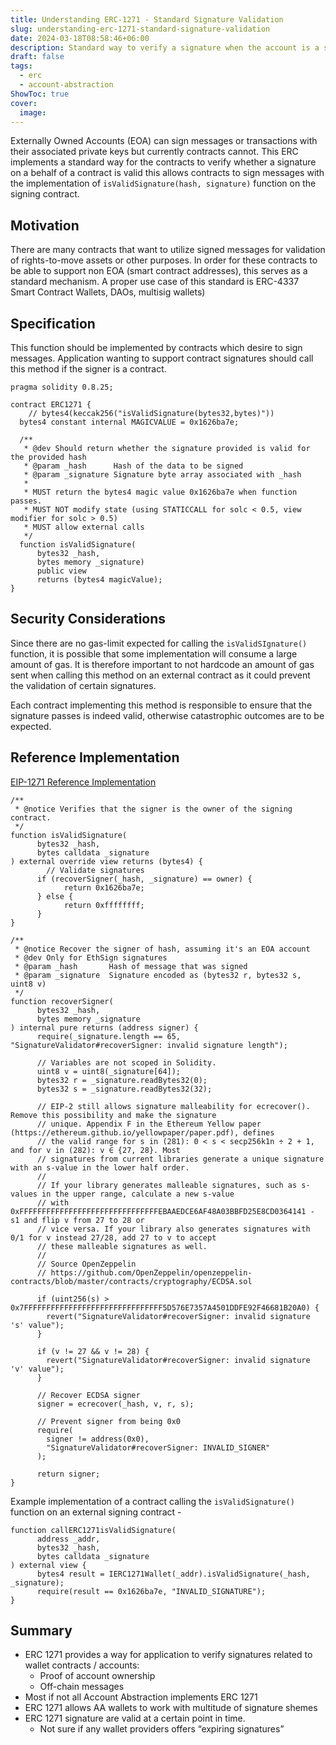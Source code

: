 ```yaml
---
title: Understanding ERC-1271 - Standard Signature Validation
slug: understanding-erc-1271-standard-signature-validation
date: 2024-03-18T08:58:46+06:00
description: Standard way to verify a signature when the account is a smart contract
draft: false
tags:
  - erc
  - account-abstraction
ShowToc: true
cover:
  image:
---
```


Externally Owned Accounts (EOA) can sign messages or transactions with their associated private keys but currently contracts cannot. This ERC implements a standard way for the contracts to verify whether a signature on a behalf of a contract is valid this allows contracts to sign messages with the implementation of `isValidSignature(hash, signature)` function on the signing contract.

## Motivation

There are many contracts that want to utilize signed messages for validation of rights-to-move assets or other purposes. In order for these contracts to be able to support non EOA (smart contract addresses), this serves as a standard mechanism. A proper use case of this standard is ERC-4337 Smart Contract Wallets, DAOs, multisig wallets)

## Specification

This function should be implemented by contracts which desire to sign messages. Application wanting to support contract signatures should call this method if the signer is a contract.

```solidity
pragma solidity 0.8.25;

contract ERC1271 {
	// bytes4(keccak256("isValidSignature(bytes32,bytes)"))
  bytes4 constant internal MAGICVALUE = 0x1626ba7e;

  /**
   * @dev Should return whether the signature provided is valid for the provided hash
   * @param _hash      Hash of the data to be signed
   * @param _signature Signature byte array associated with _hash
   *
   * MUST return the bytes4 magic value 0x1626ba7e when function passes.
   * MUST NOT modify state (using STATICCALL for solc < 0.5, view modifier for solc > 0.5)
   * MUST allow external calls
   */
  function isValidSignature(
	  bytes32 _hash,
	  bytes memory _signature)
	  public view
	  returns (bytes4 magicValue);
}
```

## Security Considerations

Since there are no gas-limit expected for calling the `isValidSIgnature()` function, it is possible that some implementation will consume a large amount of gas. It is therefore important to not hardcode an amount of gas sent when calling this method on an external contract as it could prevent the validation of certain signatures.

Each contract implementing this method is responsible to ensure that the signature passes is indeed valid, otherwise catastrophic outcomes are to be expected.

## Reference Implementation

[EIP-1271 Reference Implementation](https://eips.ethereum.org/EIPS/eip-1271#reference-implementation)

```solidity
/**
 * @notice Verifies that the signer is the owner of the signing contract.
 */
function isValidSignature(
	  bytes32 _hash,
	  bytes calldata _signature
) external override view returns (bytes4) {
		// Validate signatures
	  if (recoverSigner(_hash, _signature) == owner) {
		    return 0x1626ba7e;
	  } else {
		    return 0xffffffff;
	  }
}

/**
 * @notice Recover the signer of hash, assuming it's an EOA account
 * @dev Only for EthSign signatures
 * @param _hash       Hash of message that was signed
 * @param _signature  Signature encoded as (bytes32 r, bytes32 s, uint8 v)
 */
function recoverSigner(
	  bytes32 _hash,
	  bytes memory _signature
) internal pure returns (address signer) {
	  require(_signature.length == 65, "SignatureValidator#recoverSigner: invalid signature length");

	  // Variables are not scoped in Solidity.
	  uint8 v = uint8(_signature[64]);
	  bytes32 r = _signature.readBytes32(0);
	  bytes32 s = _signature.readBytes32(32);

	  // EIP-2 still allows signature malleability for ecrecover(). Remove this possibility and make the signature
	  // unique. Appendix F in the Ethereum Yellow paper (https://ethereum.github.io/yellowpaper/paper.pdf), defines
	  // the valid range for s in (281): 0 < s < secp256k1n ÷ 2 + 1, and for v in (282): v ∈ {27, 28}. Most
	  // signatures from current libraries generate a unique signature with an s-value in the lower half order.
	  //
	  // If your library generates malleable signatures, such as s-values in the upper range, calculate a new s-value
	  // with 0xFFFFFFFFFFFFFFFFFFFFFFFFFFFFFFFEBAAEDCE6AF48A03BBFD25E8CD0364141 - s1 and flip v from 27 to 28 or
	  // vice versa. If your library also generates signatures with 0/1 for v instead 27/28, add 27 to v to accept
	  // these malleable signatures as well.
	  //
	  // Source OpenZeppelin
	  // https://github.com/OpenZeppelin/openzeppelin-contracts/blob/master/contracts/cryptography/ECDSA.sol

	  if (uint256(s) > 0x7FFFFFFFFFFFFFFFFFFFFFFFFFFFFFFF5D576E7357A4501DDFE92F46681B20A0) {
	    revert("SignatureValidator#recoverSigner: invalid signature 's' value");
	  }

	  if (v != 27 && v != 28) {
	    revert("SignatureValidator#recoverSigner: invalid signature 'v' value");
	  }

	  // Recover ECDSA signer
	  signer = ecrecover(_hash, v, r, s);

	  // Prevent signer from being 0x0
	  require(
	    signer != address(0x0),
	    "SignatureValidator#recoverSigner: INVALID_SIGNER"
	  );

	  return signer;
}
```

Example implementation of a contract calling the `isValidSignature()` function on an external signing contract -

```solidity
function callERC1271isValidSignature(
	  address _addr,
	  bytes32 _hash,
	  bytes calldata _signature
) external view {
	  bytes4 result = IERC1271Wallet(_addr).isValidSignature(_hash, _signature);
	  require(result == 0x1626ba7e, "INVALID_SIGNATURE");
}
```

## Summary

- ERC 1271 provides a way for application to verify signatures related to wallet contracts / accounts:
  - Proof of account ownership
  - Off-chain messages
- Most if not all Account Abstraction implements ERC 1271
- ERC 1271 allows AA wallets to work with multitude of signature shemes
- ERC 1271 signature are valid at a certain point in time.
  - Not sure if any wallet providers offers “expiring signatures”
